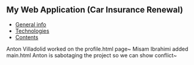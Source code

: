 ## My Web Application (Car Insurance Renewal)

* [General info](#general-info)
* [Technologies](#technologies)
* [Contents](#content)

Anton Villadolid worked on the profile.html page~
Misam Ibrahimi added main.html
Anton is sabotaging the project so we can show conflict~